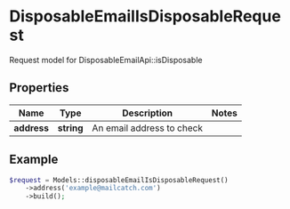 # DisposableEmailIsDisposableRequest

Request model for DisposableEmailApi::isDisposable

## Properties

Name | Type | Description | Notes
---- | ---- | ----------- | -----
**address** | **string**| An email address to check |

## Example
```php
$request = Models::disposableEmailIsDisposableRequest()
    ->address('example@mailcatch.com')
    ->build();
```

